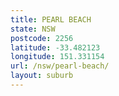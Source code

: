 ```yaml
---
title: PEARL BEACH
state: NSW
postcode: 2256
latitude: -33.482123
longitude: 151.331154
url: /nsw/pearl-beach/
layout: suburb
---
```

